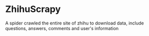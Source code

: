# ZhihuScrapy
A spider crawled the entire site of zhihu to download data, include questions, answers, comments and user's information
